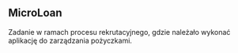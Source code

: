 MicroLoan
----------
Zadanie w ramach procesu rekrutacyjnego, gdzie należało wykonać aplikację do zarządzania pożyczkami.
